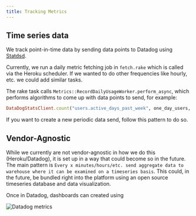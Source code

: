 ```yaml
---
title: Tracking Metrics
---
```


## Time series data

We track point-in-time data by sending data points to Datadog using
[Statdsd](https://github.com/DataDog/dogstatsd-ruby).

Currently, we run a daily metric fetching job in `fetch.rake` which is called via
the Heroku scheduler. If we wanted to do other frequencies like hourly, etc. we
could add similar tasks.

The rake task calls `Metrics::RecordDailyUsageWorker.perform_async`, which
performs algorithms to come up with data points to send, for example:

```ruby
DataDogStatsClient.count("users.active_days_past_week", one_day_users, tags: { resource: "users", group: "new_users, day_count: 1 })
```

If you want to create a new periodic data send, follow this pattern to do so.

## Vendor-Agnostic

While we currently are not vendor-agnostic in how we do this (Heroku/Datadog), it
is set up in a way that could become so in the future. The main pattern is
`Every x minutes/hours/etc. send aggregate data to warehouse where it can be examined on a timeseries basis`.
This could, in the future, be bundled right into the platform using an open
source timeseries database and data visualization.

Once in Datadog, dashboards can created using

![Datadog metrics](https://dev-to-uploads.s3.amazonaws.com/i/98rju6kzxeosf6m0jfhy.png)
